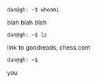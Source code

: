 `dan@gh: ~$ whoami`

blah blah blah

`dan@gh: ~$ ls`

link to goodreads, chess.com

`dan@gh: ~$`

you
